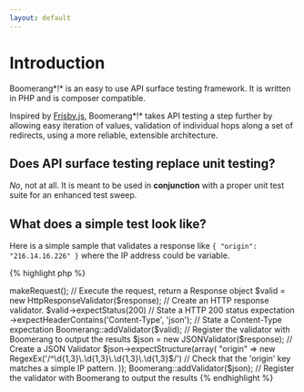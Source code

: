 ```yaml
---
layout: default
---
```


# Introduction

Boomerang*!* is an easy to use API surface testing framework. It is written in PHP and is composer compatible.

Inspired by [Frisby.js](http://frisbyjs.com/), Boomerang*!* takes API testing a step further by allowing easy iteration of values, validation of individual hops along a set of redirects, using a more reliable, extensible architecture.

## Does API surface testing replace unit testing?

*No*, not at all.  It is meant to be used in **conjunction** with a proper unit test suite for an enhanced test sweep.

## What does a simple test look like?

Here is a simple sample that validates a response like `{ "origin": "216.14.16.226" }` where the IP address could be variable.

{% highlight php %}
<?php

namespace Boomerang;

use Boomerang\TypeExpectations\RegexEx;

$req      = new HttpRequest('http://httpbin.org/ip'); // Create the API Request
$response = $req->makeRequest();                      // Execute the request, return a Response object

$valid = new HttpResponseValidator($response);  // Create an HTTP response validator.
$valid->expectStatus(200)                       // State a HTTP 200 status expectation
->expectHeaderContains('Content-Type', 'json'); // State a Content-Type expectation

Boomerang::addValidator($valid); // Register the validator with Boomerang to output the results

$json = new JSONValidator($response); // Create a JSON Validator
$json->expectStructure(array(
	"origin" => new RegexEx('/^\d{1,3}\.\d{1,3}\.\d{1,3}\.\d{1,3}$/') // Check that the 'origin' key matches a simple IP pattern.
));

Boomerang::addValidator($json); // Register the validator with Boomerang to output the results
{% endhighlight %}
